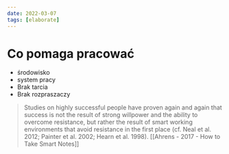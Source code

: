 ```yaml
---
date: 2022-03-07
tags: [elaborate]
---
```

# Co pomaga pracować
- środowisko 
- system pracy
- Brak tarcia
- Brak rozpraszaczy 

> Studies on highly successful people have proven again and again that success is not the result of strong willpower and the ability to overcome resistance, but rather the result of smart working environments that avoid resistance in the first place (cf. Neal et al. 2012; Painter et al. 2002; Hearn et al. 1998).
[[Ahrens - 2017 - How to Take Smart Notes]]